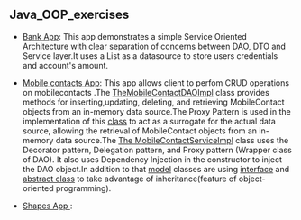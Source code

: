 ## Java_OOP_exercises



- [Bank App](/bank_app/):  This app demonstrates a simple Service Oriented Architecture with clear separation of concerns between DAO, DTO and Service layer.It uses a List as a datasource to store users credentials and account's amount.

- [Mobile contacts App](/mobilecontacts_app/):  This app allows client to perfom CRUD operations on mobilecontacts .The [TheMobileContactDAOImpl](/mobilecontacts_app/dao/MobileContactDAOImpl.java) class provides methods for inserting,updating, deleting, and retrieving MobileContact objects from an in-memory data source.The Proxy Pattern is used in the implementation of this [class](/mobilecontacts_app/dao/MobileContactDAOImpl.java) to act as a surrogate for the actual data source, allowing the retrieval of MobileContact objects from an in-memory data source.The [The MobileContactServiceImpl](/mobilecontacts_app/service/MobileContactServiceImpl.java) class uses the Decorator pattern, Delegation    pattern,   and Proxy pattern (Wrapper class of DAO). It also uses Dependency  Injection in the constructor to inject the DAO object.In addition to that [model](/mobilecontacts_app/model/) classes are using [interface](mobilecontacts_app/model/IdentifiableEntity.java) and [abstract class](mobilecontacts_app/model/AbstractEntity.java) to take advantage of inheritance(feature of object-oriented programming).


- [Shapes App ](/shapes_app/): 




